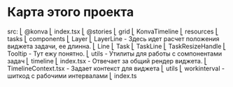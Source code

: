 # Карта этого проекта

src:
⎣ @konva
⎣ index.tsx
⎣ @stories
⎣ grid
⎣ KonvaTimeline
⎣ resources
⎣ tasks
⎣ components
⎣ Layer
⎣ LayerLine - Здесь идет расчет положения виджета задачи, ее длинна.
⎣ Line
⎣ Task
⎣ TaskLine
⎣ TaskResizeHandle
⎣ Tooltip - Тут ежу понятно.
⎣ utils - Утилиты для работы с сомпонентами задач
⎣ timeline
⎣ index.tsx - Отвечает за общий рендер виджета.
⎣ TimelineContext.tsx - Задает контекст для виджета
⎣ utils
⎣ workinterval - шиткод с рабочими интервалами
⎣ index.ts
